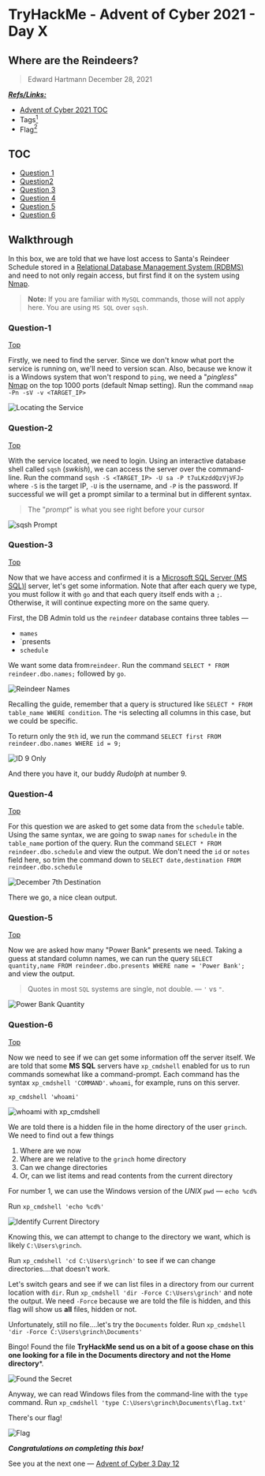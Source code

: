 # TryHackMe - Advent of Cyber 2021 - Day X
## Where are the Reindeers?
> Edward Hartmann
> December 28, 2021

***<u>Refs/Links:</u>***
- [Advent of Cyber 2021 TOC](Advent%20of%20Cyber%20Table%20of%20Contents.md)  
-  Tags[^1]
-  Flag[^2]

[^1]: #sql #nmap #rdbms #sqsh 
[^2]:  *Question 1:* `1433`  
					*Question 2:* `1>`  
					*Question 3:* `Rudolph`  
					*Question 4:* `Prague`  
					*Question 5:* `25000`  
					*Question 6:* `THM{YjtKeUy2qT3v5dDH}`  


## TOC
- [Question 1](#Question-1)
- [Question2](#Question-2)
- [Question 3](#Question-3)
- [Question 4](#Question-4)
- [Question 5](#Question-5)
- [Question 6](#Question-6)

## Walkthrough
In this box, we are told that we have lost access to Santa's Reindeer Schedule stored in a [Relational Database Management System (RDBMS)](../../../knowledge-base/concepts/sql_rdbms.md) and need to not only regain access, but first find it on the system using [Nmap](../../../tools_and_tricks/tools/nmap_usage.md).

> **Note:** If you are familiar with `MySQL` commands, those will not apply here. You are using `MS SQL` over `sqsh`.

### Question-1
[Top](#TOC)

Firstly, we need to find the server. Since we don't know what port the service is running on, we'll need to version scan. Also, because we know it is a Windows system that won't respond to `ping`, we need a "*pingless*" [Nmap](../../../tools_and_tricks/tools/nmap_usage.md) on the top 1000 ports (default Nmap setting). Run the command `nmap -Pn -sV -v <TARGET_IP>`

![Locating the Service](AoC-2021_Photos/Day_11/01_AoC-Day-11_12-28-21-Finding-the-Service-Port.png)

### Question-2
[Top](#TOC)

With the service located, we need to login. Using an interactive database shell called `sqsh` (*swkish*), we can access the server over the command-line. Run the command `sqsh -S <TARGET_IP> -U sa -P t7uLKzddQzVjVFJp` where `-S` is the target IP, `-U` is the username, and `-P` is the password. If successful we will get a prompt similar to a terminal but in different syntax.

> The "*prompt*" is what you see right before your cursor

![sqsh Prompt](AoC-2021_Photos/Day_11/02_AoC-Day-11_12-28-21-sqsh.png)

### Question-3
[Top](#TOC)

Now that we have access and confirmed it is a [Microsoft SQL Server (MS SQL)l](../../../tools_and_tricks/tools/database/microsoft_sql_server_mssql.md) server, let's get some information. Note that after each query we type, you must follow it with `go` and that each query itself ends with a `;`. Otherwise, it will continue expecting more on the same query. 

First, the DB Admin told us the `reindeer` database contains three tables &mdash; 
- `mames`
- `presents
- `schedule`  

We want some data from`reindeer`. Run the command `SELECT * FROM reindeer.dbo.names;` followed by `go`. 

![Reindeer Names](AoC-2021_Photos/Day_11/03_AoC-Day-11_12-28-21-reindeer-names.png)

Recalling the guide, remember that a query is structured like `SELECT * FROM table_name WHERE condition`. The `*`is selecting all columns in this case, but we could be specific. 

To return only the `9th` id, we run the command `SELECT first FROM reindeer.dbo.names WHERE id = 9;`

![ID 9 Only](AoC-2021_Photos/Day_11/04_AoC-Day-11_12-28-21-Rudolph-Only.png)

And there you have it, our buddy *Rudolph* at number 9.
### Question-4
[Top](#TOC)

For this question we are asked to get some data from the `schedule` table. Using the same syntax, we are going to swap `names` for `schedule` in the `table_name` portion of the query. Run the command `SELECT * FROM reindeer.dbo.schedule` and view the output. We don't need the `id` or `notes` field here, so trim the command down to `SELECT date,destination FROM reindeer.dbo.schedule`

![December 7th Destination](AoC-2021_Photos/Day_11/05_AoC-Day-11_12-28-21-Dec7-Destination.png)

There we go, a nice clean output. 
### Question-5
[Top](#TOC)

Now we are asked how many "Power Bank" presents we need. Taking a guess at standard column names, we can run the query `SELECT quantity,name FROM reindeer.dbo.presents WHERE name = 'Power Bank';` and view the output. 

> Quotes in most `SQL` systems are single, not double. &mdash; `'` vs `"`. 

![Power Bank Quantity](AoC-2021_Photos/Day_11/06_AoC-Day-11_12-28-21-Power-Bank-Quantity.png)

### Question-6
[Top](#TOC)

Now we need to see if we can get some information off the server itself. We are told that some **MS SQL** servers have `xp_cmdshell` enabled for us to run commands somewhat like a command-prompt. Each command has the syntax `xp_cmdshell 'COMMAND'`. `whoami`, for example, runs on this server. 

```
xp_cmdshell 'whoami'
```

![whoami with xp_cmdshell](AoC-2021_Photos/Day_11/07_AoC-Day-11_12-28-21-xp-whoami.png)

We are told there is a hidden file in the home directory of the user `grinch`. We need to find out a few things
1. Where are we now
2. Where are we relative to the `grinch` home directory
3. Can we change directories
4. Or, can we list items and read contents from the current directory

For number 1, we can use the Windows version of the *UNIX* `pwd` &mdash; `echo %cd%`

Run `xp_cmdshell 'echo %cd%'`

![Identify Current Directory](AoC-2021_Photos/Day_11/08_AoC-Day-11_12-28-21-Current-Directory.png)

Knowing this, we can attempt to change to the directory we want, which is likely `C:\Users\grinch`. 

Run `xp_cmdshell 'cd C:\Users\grinch'` to see if we can change directories....that doesn't work. 

Let's switch gears and see if we can list files in a directory from our current location with `dir`. Run `xp_cmdshell 'dir -Force C:\Users\grinch'` and note the output. We need `-Force` because we are told the file is hidden, and this flag will show us **all** files, hidden or not. 

Unfortunately, still no file....let's try the `Documents` folder. Run `xp_cmdshell 'dir -Force C:\Users\grinch\Documents'`

Bingo! Found the file **TryHackMe send us on a bit of a goose chase on this one looking for a file in the Documents directory and not the Home directory***.

![Found the Secret](AoC-2021_Photos/Day_11/09_AoC-Day-11_12-28-21-Secret-Found.png)

Anyway, we can read Windows files from the command-line with the `type` command. Run `xp_cmdshell 'type C:\Users\grinch\Documents\flag.txt'`

There's our flag!

![Flag](AoC-2021_Photos/Day_11/10_AoC-Day-11_12-28-21-Flag.png)

***Congratulations on completing this box!***  

See you at the next one &mdash; [Advent of Cyber 3 Day 12](AoC-2021_Day12.md)
</br>
</br>
</br>
</br>
</br>
</br>
</br>
</br>
</br>
</br>
</br>
</br>
</br>
</br>
</br>
</br>
</br>
</br>
</br>
</br>
</br>
</br>
</br>
</br>
</br>
</br>
</br>
</br>
</br>
</br>
</br>
</br>
</br>
</br>
</br>
</br>
</br>
</br>
</br>
</br>
</br>
</br>
</br>
</br>
</br>
</br>
</br>
</br>
</br>
</br>
</br>
</br>
</br>
</br>
</br>
</br>
</br>
</br>
</br>
</br>
</br>
</br>
</br>
